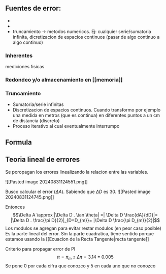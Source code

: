 ## Fuentes de error:
- 
- 
- truncamiento -> metodos numericos. Ej: cualquier serie/sumatoria infinita, dicretizacion de espacios continuos (pasar de algo continuo a algo continuo)

### Inherentes
mediciones fisicas

### Redondeo y/o almacenamiento en [[memoria]]
### Truncamiento 
- Sumatoria/serie infinitas
- Discretizacion de espacios continuos. Cuando transformo por ejemplo una medida en metros (que es continua) en diferentes puntos a un cm de distancia (discreto)
- Proceso iterativo al cual eventualmente interrumpo

## Formula 

## Teoria lineal de errores
Se poropagan los errores linealizando la relacion entre las variables.   

![[Pasted image 20240831124551.png]]

Busco calcular el error ($\Delta A$). Sabiendo que $\Delta D$ es 30. 
![[Pasted image 20240831124745.png]]

Entonces 
$$\Delta A \approx |\Delta D . \tan \theta| =| \Delta D \frac{dA}{dD}|= |\Delta D . \frac{\pi D}{2}|_{D=D_{m}}= |\Delta D  \frac{\pi D_{m}}{2}|$$
Los modulos se agregan para evitar restar modulos (en peor caso posible)
Es la parte lineal del error. Sin la parte cuadratica, tiene sentido porque estamos usando la [[Ecuacíon de la Recta Tangente|recta tangente]]

Criterio para propagar error de PI
$$\pi = \pi_{m} \pm \Delta \pi = 3.14 \pm 0.005$$ Se pone 0 por cada cifra que conozco y 5 en cada uno que no conozco
